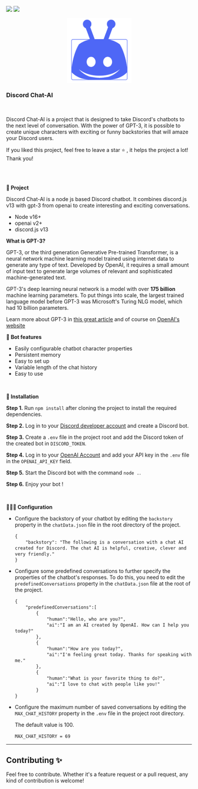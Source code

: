 [![](https://img.shields.io/badge/discord.js-v13-blue.svg?logo=npm)](https://github.com/discordjs)
[![](https://img.shields.io/badge/openai-v2-blue.svg?logo=npm)](https://github.com/discordjs)

<img width="175" height="175" style="display: block; margin: 0 auto" alt="Discord Chat AI" src="https://github.com/KreutzerCode/discord-chat-ai/blob/master/img/discord-chat-bot.png?raw=true">
<h3>Discord Chat-AI</h3>
<br>
<p>
    Discord Chat-AI is a project that is designed to take Discord's chatbots to the next level of conversation. With the power of GPT-3, it is possible to create unique characters with exciting or funny backstories that will amaze your Discord users.
</p>
<p>
    If you liked this project, feel free to leave a star ⭐ , it helps the project a lot! Thank you!
</p>
<br>
<br>


**🤖 Project**

Discord Chat-AI is a node js based Discord chatbot. It combines discord.js v13 with gpt-3 from openai to create interesting and exciting conversations.

+ Node v16+ <br>
+ openai v2+<br>
+ discord.js v13<br>

**What is GPT-3?**

GPT-3, or the third generation Generative Pre-trained Transformer, is a neural network machine learning model trained using internet data to generate any type of text. Developed by OpenAI, it requires a small amount of input text to generate large volumes of relevant and sophisticated machine-generated text.

GPT-3's deep learning neural network is a model with over **175 billion** machine learning parameters. To put things into scale, the largest trained language model before GPT-3 was Microsoft's Turing NLG model, which had 10 billion parameters.

Learn more about GPT-3 in [this great article](https://www.techtarget.com/searchenterpriseai/definition/GPT-3) and of course on [OpenAI's website](https://openai.com/blog/gpt-3-apps/)


**🚀 Bot features**

+ Easily configurable chatbot character properties<br>
+ Persistent memory<br>
+ Easy to set up<br>
+ Variable length of the chat history<br>
+ Easy to use<br>
 <br>  
 
**📁 Installation**

__Step 1.__
Run `npm install` after cloning the project to install the required dependencies.

__Step 2.__
Log in to your [Discord developer account](https://discord.com/developers/applications) and create a Discord bot.

__Step 3.__
Create a `.env` file in the project root and add the Discord token of the created bot in `DISCORD_TOKEN`.

__Step 4.__ 
Log in to your [OpenAI Account](https://beta.openai.com/account/api-keys) and add your API key in the `.env` file in the `OPENAI_API_KEY` field.

__Step 5.__
Start the Discord bot with the command `node .`.

__Step 6.__
Enjoy your bot !

 <br>  


**👨🏽‍💻 Configuration**

* Configure the backstory of your chatbot by editing the `backstory` property in the `chatData.json` file in the root directory of the project.

    ```
    {
        "backstory": "The following is a conversation with a chat AI created for Discord. The chat AI is helpful, creative, clever and very friendly."
    }
    ```

* Configure some predefined conversations to further specify the properties of the chatbot's responses. To do this, you need to edit the `predefinedConversations` property in the `chatData.json` file at the root of the project.

    ```
    {
        "predefinedConversations":[
            {
                "human":"Hello, who are you?",
                "ai":"I am an AI created by OpenAI. How can I help you today?"
            },
            {
                "human":"How are you today?",
                "ai":"I'm feeling great today. Thanks for speaking with me."
            },
            {
                "human":"What is your favorite thing to do?",
                "ai":"I love to chat with people like you!"
            }
    }
    ```

* Configure the maximum number of saved conversations by editing the `MAX_CHAT_HISTORY` property in the `.env` file in the project root directory.
 
    The default value is 100.

    ```
    MAX_CHAT_HISTORY = 69
    ```

---

## Contributing ✨

Feel free to contribute. Whether it's a feature request or a pull request, any kind of contribution is welcome!
